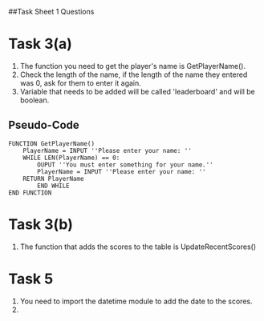 ##Task Sheet 1 Questions

# Task 3(a)

1. The function you need to get the player's name is GetPlayerName().
2. Check the length of the name, if the length of the name they entered was 0, ask for them to enter it again.
3. Variable that needs to be added will be called 'leaderboard' and will be boolean.

## Pseudo-Code

	FUNCTION GetPlayerName()
		PlayerName = INPUT ''Please enter your name: ''
		WHILE LEN(PlayerName) == 0:
			OUPUT ''You must enter something for your name.''
			PlayerName = INPUT ''Please enter your name: ''
		RETURN PlayerName
			END WHILE
	END FUNCTION

# Task 3(b)

1. The function that adds the scores to the table is UpdateRecentScores()

# Task 5

1. You need to import the datetime module to add the date to the scores.
2. 